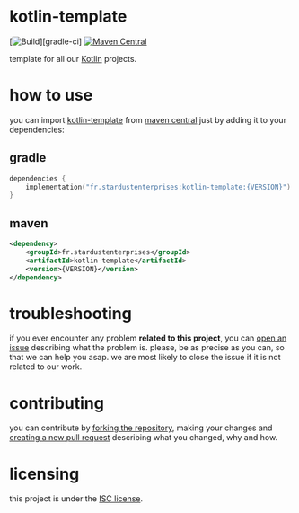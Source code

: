 # kotlin-template
[![Build][badge-github-ci]][gradle-ci] 
[![Maven Central][badge-mvnc]][project-mvnc]

template for all our [Kotlin][kotlin] projects.

# how to use

you can import [kotlin-template][project-url] from [maven central][mvnc] just by adding it to your dependencies:

## gradle

```kotlin
dependencies {
    implementation("fr.stardustenterprises:kotlin-template:{VERSION}")
}
```

## maven

```xml
<dependency>
    <groupId>fr.stardustenterprises</groupId>
    <artifactId>kotlin-template</artifactId>
    <version>{VERSION}</version>
</dependency>
```

# troubleshooting

if you ever encounter any problem **related to this project**, you can [open an issue][new-issue] describing what the
problem is. please, be as precise as you can, so that we can help you asap. we are most likely to close the issue if it
is not related to our work.

# contributing

you can contribute by [forking the repository][fork], making your changes and [creating a new pull request][new-pr]
describing what you changed, why and how.

# licensing

this project is under the [ISC license][project-license].


<!-- Links -->

[jvm]: https://adoptium.net "adoptium website"

[kotlin]: https://kotlinlang.org "kotlin website"

[rust]: https://rust-lang.org "rust website"

[mvnc]: https://repo1.maven.org/maven2/ "maven central website"

<!-- Project Links -->

[project-url]: https://github.com/stardust-enterprises/kotlin-template "project github repository"

[fork]: https://github.com/stardust-enterprises/kotlin-template/fork "fork this repository"

[new-pr]: https://github.com/stardust-enterprises/kotlin-template/pulls/new "create a new pull request"

[new-issue]: https://github.com/stardust-enterprises/kotlin-template/issues/new "create a new issue"

[project-mvnc]: https://maven-badges.herokuapp.com/maven-central/fr.stardustenterprises/kotlin-template "maven central repository"

[project-gradle-ci]: https://github.com/stardust-enterprises/kotlin-template/actions/workflows/gradle-ci.yml "gradle ci workflow"

[project-license]: https://github.com/stardust-enterprises/kotlin-template/blob/trunk/LICENSE "LICENSE source file"

<!-- Badges -->

[badge-mvnc]: https://maven-badges.herokuapp.com/maven-central/fr.stardustenterprises/kotlin-template/badge.svg "maven central badge"

[badge-github-ci]: https://github.com/stardust-enterprises/kotlin-template/actions/workflows/build.yml/badge.svg?branch=trunk "github actions badge"
